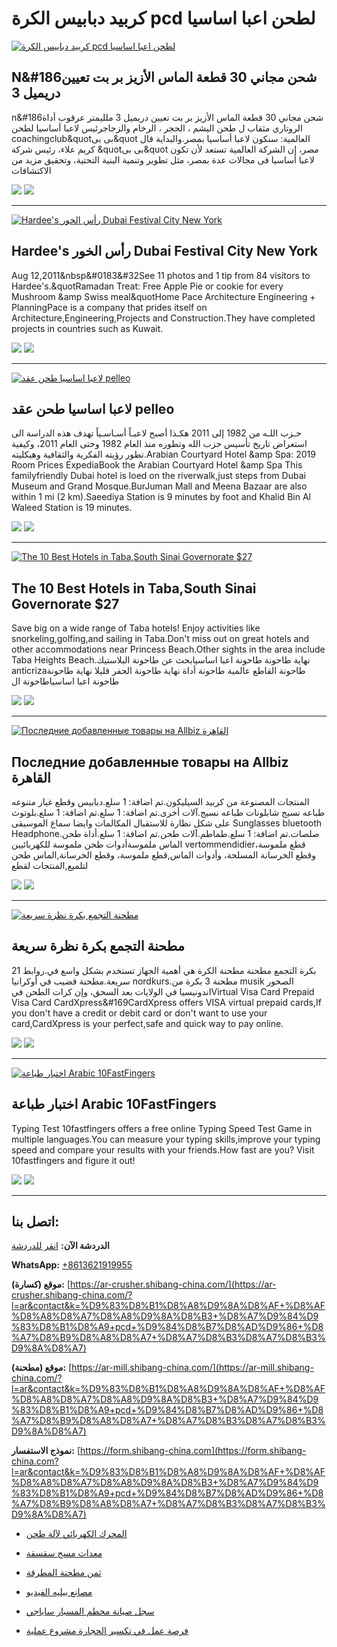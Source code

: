 # كربيد دبابيس الكرة pcd لطحن اعبا اساسيا

<a href="https://swt.shibang-china.com/?l=ar&img&k=%D9%83%D8%B1%D8%A8%D9%8A%D8%AF+%D8%AF%D8%A8%D8%A7%D8%A8%D9%8A%D8%B3+%D8%A7%D9%84%D9%83%D8%B1%D8%A9+pcd+%D9%84%D8%B7%D8%AD%D9%86+%D8%A7%D8%B9%D8%A8%D8%A7+%D8%A7%D8%B3%D8%A7%D8%B3%D9%8A%D8%A7" target="_blank">![كربيد دبابيس الكرة pcd لطحن اعبا اساسيا](http://static.shibang-china.com/all-800x300/609.jpg)</a>

## N&#186شحن مجاني 30 قطعة الماس الأزيز بر بت تعيين دريميل 3
n&#186شحن مجاني 30 قطعة الماس الأزيز بر بت تعيين دريميل 3 ملليمتر عرقوب أداة الروتاري مثقاب ل طحن اليشم ، الحجر ، الرخام والزجاجرئيس لاعبا أساسيا لطحن coachingclub&quotبى بى&quot العالمية: سنكون لاعبا أساسيا بمصر.والبداية قال كريم علاء، رئيس شركة &quotبى بى&quot مصر، إن الشركة العالمية تستعد لأن تكون لاعبا أساسيا فى مجالات عدة بمصر، مثل تطوير وتنمية البنية التحتية، وتحقيق مزيد من الاكتشافات


<a href="https://whatsapp.shibangsoft.com/WhatsApp.php" target="_blank" title="WhatsApp">![](http://static.shibang-china.com/icon/whatsapp.png)</a> <a href="https://swt.shibang-china.com/?l=ar&icon&k=%D9%83%D8%B1%D8%A8%D9%8A%D8%AF+%D8%AF%D8%A8%D8%A7%D8%A8%D9%8A%D8%B3+%D8%A7%D9%84%D9%83%D8%B1%D8%A9+pcd+%D9%84%D8%B7%D8%AD%D9%86+%D8%A7%D8%B9%D8%A8%D8%A7+%D8%A7%D8%B3%D8%A7%D8%B3%D9%8A%D8%A7" target="_blank">![](http://static.shibang-china.com/icon/chat-ar.png)</a>

---

<a href="https://swt.shibang-china.com/?l=ar&img&k=%D9%83%D8%B1%D8%A8%D9%8A%D8%AF+%D8%AF%D8%A8%D8%A7%D8%A8%D9%8A%D8%B3+%D8%A7%D9%84%D9%83%D8%B1%D8%A9+pcd+%D9%84%D8%B7%D8%AD%D9%86+%D8%A7%D8%B9%D8%A8%D8%A7+%D8%A7%D8%B3%D8%A7%D8%B3%D9%8A%D8%A7" target="_blank">![Hardee's رأس الخور Dubai Festival City New York](http://static.shibang-china.com/all-800x300/1119.jpg)</a>

## Hardee's رأس الخور Dubai Festival City New York
Aug 12,2011&nbsp&#0183&#32See 11 photos and 1 tip from 84 visitors to Hardee's.&quotRamadan Treat: Free Apple Pie or cookie for every Mushroom &amp Swiss meal&quotHome Pace Architecture Engineering + PlanningPace is a company that prides itself on Architecture,Engineering,Projects and Construction.They have completed projects in countries such as Kuwait.


<a href="https://whatsapp.shibangsoft.com/WhatsApp.php" target="_blank" title="WhatsApp">![](http://static.shibang-china.com/icon/whatsapp.png)</a> <a href="https://swt.shibang-china.com/?l=ar&icon&k=%D9%83%D8%B1%D8%A8%D9%8A%D8%AF+%D8%AF%D8%A8%D8%A7%D8%A8%D9%8A%D8%B3+%D8%A7%D9%84%D9%83%D8%B1%D8%A9+pcd+%D9%84%D8%B7%D8%AD%D9%86+%D8%A7%D8%B9%D8%A8%D8%A7+%D8%A7%D8%B3%D8%A7%D8%B3%D9%8A%D8%A7" target="_blank">![](http://static.shibang-china.com/icon/chat-ar.png)</a>

---

<a href="https://swt.shibang-china.com/?l=ar&img&k=%D9%83%D8%B1%D8%A8%D9%8A%D8%AF+%D8%AF%D8%A8%D8%A7%D8%A8%D9%8A%D8%B3+%D8%A7%D9%84%D9%83%D8%B1%D8%A9+pcd+%D9%84%D8%B7%D8%AD%D9%86+%D8%A7%D8%B9%D8%A8%D8%A7+%D8%A7%D8%B3%D8%A7%D8%B3%D9%8A%D8%A7" target="_blank">![لاعبا اساسيا طحن عقد pelleo](http://static.shibang-china.com/all-800x300/1339.jpg)</a>

## لاعبا اساسيا طحن عقد pelleo
حـزب اللـه من 1982 إلى 2011 هكـذا أصبح لاعبـاً أسـاسـياً تهدف هذه الدراسة الى استعراض تاريخ تأسيس حزب الله وتطوره منذ العام 1982 وحتى العام 2011، وكيفية تطور رؤيته الفكرية والثقافية وهيكليته.Arabian Courtyard Hotel &amp Spa: 2019 Room Prices ExpediaBook the Arabian Courtyard Hotel &amp Spa This familyfriendly Dubai hotel is loed on the riverwalk,just steps from Dubai Museum and Grand Mosque.BurJuman Mall and Meena Bazaar are also within 1 mi (2 km).Saeediya Station is 9 minutes by foot and Khalid Bin Al Waleed Station is 19 minutes.


<a href="https://whatsapp.shibangsoft.com/WhatsApp.php" target="_blank" title="WhatsApp">![](http://static.shibang-china.com/icon/whatsapp.png)</a> <a href="https://swt.shibang-china.com/?l=ar&icon&k=%D9%83%D8%B1%D8%A8%D9%8A%D8%AF+%D8%AF%D8%A8%D8%A7%D8%A8%D9%8A%D8%B3+%D8%A7%D9%84%D9%83%D8%B1%D8%A9+pcd+%D9%84%D8%B7%D8%AD%D9%86+%D8%A7%D8%B9%D8%A8%D8%A7+%D8%A7%D8%B3%D8%A7%D8%B3%D9%8A%D8%A7" target="_blank">![](http://static.shibang-china.com/icon/chat-ar.png)</a>

---

<a href="https://swt.shibang-china.com/?l=ar&img&k=%D9%83%D8%B1%D8%A8%D9%8A%D8%AF+%D8%AF%D8%A8%D8%A7%D8%A8%D9%8A%D8%B3+%D8%A7%D9%84%D9%83%D8%B1%D8%A9+pcd+%D9%84%D8%B7%D8%AD%D9%86+%D8%A7%D8%B9%D8%A8%D8%A7+%D8%A7%D8%B3%D8%A7%D8%B3%D9%8A%D8%A7" target="_blank">![The 10 Best Hotels in Taba,South Sinai Governorate $27](http://static.shibang-china.com/all-800x300/956.jpg)</a>

## The 10 Best Hotels in Taba,South Sinai Governorate $27
Save big on a wide range of Taba hotels! Enjoy activities like snorkeling,golfing,and sailing in Taba.Don't miss out on great hotels and other accommodations near Princess Beach.Other sights in the area include Taba Heights Beach.نهاية طاحونة طاحونة اعبا اساسيابحث عن طاحونة البلاستيك anticrizaطاحونة القاطع عالمية طاحونة أداة نهاية طاحونة الحفر قليلا نهاية طاحونة طاحونة اعبا اساسياطاحونة ال


<a href="https://whatsapp.shibangsoft.com/WhatsApp.php" target="_blank" title="WhatsApp">![](http://static.shibang-china.com/icon/whatsapp.png)</a> <a href="https://swt.shibang-china.com/?l=ar&icon&k=%D9%83%D8%B1%D8%A8%D9%8A%D8%AF+%D8%AF%D8%A8%D8%A7%D8%A8%D9%8A%D8%B3+%D8%A7%D9%84%D9%83%D8%B1%D8%A9+pcd+%D9%84%D8%B7%D8%AD%D9%86+%D8%A7%D8%B9%D8%A8%D8%A7+%D8%A7%D8%B3%D8%A7%D8%B3%D9%8A%D8%A7" target="_blank">![](http://static.shibang-china.com/icon/chat-ar.png)</a>

---

<a href="https://swt.shibang-china.com/?l=ar&img&k=%D9%83%D8%B1%D8%A8%D9%8A%D8%AF+%D8%AF%D8%A8%D8%A7%D8%A8%D9%8A%D8%B3+%D8%A7%D9%84%D9%83%D8%B1%D8%A9+pcd+%D9%84%D8%B7%D8%AD%D9%86+%D8%A7%D8%B9%D8%A8%D8%A7+%D8%A7%D8%B3%D8%A7%D8%B3%D9%8A%D8%A7" target="_blank">![Последние добавленные товары на Allbiz القاهرة](http://static.shibang-china.com/all-800x300/1098.jpg)</a>

## Последние добавленные товары на Allbiz القاهرة
المنتجات المصنوعة من كربيد السيليكون.تم اضافة: 1 سلع.دبابيس وقطع غيار متنوعه طباعه نسيج شابلونات طباعه نسيج.آلات أخرى.تم اضافة: 1 سلع.تم اضافة: 1 سلع.بلوتوث على شكل نظارة للاستقبال المكالمات وايضا سماع الموسيقى Sunglasses bluetooth Headphone.صلصات.تم اضافة: 1 سلع.طماطم.آلات طحن.تم اضافة: 1 سلع.أداة طحن الماس ملموسةأدوات طحن ملموسة للكهربائيين vertommendidierقطع ملموسة، وقطع الخرسانة المسلحة، وأدوات الماس,قطع ملموسة، وقطع الخرسانة,الماس طحن لتلميع,المنتجات لقطع


<a href="https://whatsapp.shibangsoft.com/WhatsApp.php" target="_blank" title="WhatsApp">![](http://static.shibang-china.com/icon/whatsapp.png)</a> <a href="https://swt.shibang-china.com/?l=ar&icon&k=%D9%83%D8%B1%D8%A8%D9%8A%D8%AF+%D8%AF%D8%A8%D8%A7%D8%A8%D9%8A%D8%B3+%D8%A7%D9%84%D9%83%D8%B1%D8%A9+pcd+%D9%84%D8%B7%D8%AD%D9%86+%D8%A7%D8%B9%D8%A8%D8%A7+%D8%A7%D8%B3%D8%A7%D8%B3%D9%8A%D8%A7" target="_blank">![](http://static.shibang-china.com/icon/chat-ar.png)</a>

---

<a href="https://swt.shibang-china.com/?l=ar&img&k=%D9%83%D8%B1%D8%A8%D9%8A%D8%AF+%D8%AF%D8%A8%D8%A7%D8%A8%D9%8A%D8%B3+%D8%A7%D9%84%D9%83%D8%B1%D8%A9+pcd+%D9%84%D8%B7%D8%AD%D9%86+%D8%A7%D8%B9%D8%A8%D8%A7+%D8%A7%D8%B3%D8%A7%D8%B3%D9%8A%D8%A7" target="_blank">![مطحنة التجمع بكرة نظرة سريعة](http://static.shibang-china.com/all-800x300/1215.jpg)</a>

## مطحنة التجمع بكرة نظرة سريعة
21 بكرة التجمع مطحنة مطحنة الكرة هي أهمية الجهاز تستخدم بشكل واسع في.روابط سريعة.مطحنة قضيب في أوكرانيا nordkurs.مطحنة 3 بكرة من musik الصخور اندونيسيا في الولايات بعد السحق، وإن كرات الطحن فيVirtual Visa Card Prepaid Visa Card CardXpress&#169CardXpress offers VISA virtual prepaid cards,If you don't have a credit or debit card or don't want to use your card,CardXpress is your perfect,safe and quick way to pay online.


<a href="https://whatsapp.shibangsoft.com/WhatsApp.php" target="_blank" title="WhatsApp">![](http://static.shibang-china.com/icon/whatsapp.png)</a> <a href="https://swt.shibang-china.com/?l=ar&icon&k=%D9%83%D8%B1%D8%A8%D9%8A%D8%AF+%D8%AF%D8%A8%D8%A7%D8%A8%D9%8A%D8%B3+%D8%A7%D9%84%D9%83%D8%B1%D8%A9+pcd+%D9%84%D8%B7%D8%AD%D9%86+%D8%A7%D8%B9%D8%A8%D8%A7+%D8%A7%D8%B3%D8%A7%D8%B3%D9%8A%D8%A7" target="_blank">![](http://static.shibang-china.com/icon/chat-ar.png)</a>

---

<a href="https://swt.shibang-china.com/?l=ar&img&k=%D9%83%D8%B1%D8%A8%D9%8A%D8%AF+%D8%AF%D8%A8%D8%A7%D8%A8%D9%8A%D8%B3+%D8%A7%D9%84%D9%83%D8%B1%D8%A9+pcd+%D9%84%D8%B7%D8%AD%D9%86+%D8%A7%D8%B9%D8%A8%D8%A7+%D8%A7%D8%B3%D8%A7%D8%B3%D9%8A%D8%A7" target="_blank">![اختبار طباعة Arabic 10FastFingers](http://static.shibang-china.com/all-800x300/580.jpg)</a>

## اختبار طباعة Arabic 10FastFingers
Typing Test 10fastfingers offers a free online Typing Speed Test Game in multiple languages.You can measure your typing skills,improve your typing speed and compare your results with your friends.How fast are you? Visit 10fastfingers and figure it out!

<a href="https://whatsapp.shibangsoft.com/WhatsApp.php" target="_blank" title="WhatsApp">![](http://static.shibang-china.com/icon/whatsapp.png)</a> <a href="https://swt.shibang-china.com/?l=ar&icon&k=%D9%83%D8%B1%D8%A8%D9%8A%D8%AF+%D8%AF%D8%A8%D8%A7%D8%A8%D9%8A%D8%B3+%D8%A7%D9%84%D9%83%D8%B1%D8%A9+pcd+%D9%84%D8%B7%D8%AD%D9%86+%D8%A7%D8%B9%D8%A8%D8%A7+%D8%A7%D8%B3%D8%A7%D8%B3%D9%8A%D8%A7" target="_blank">![](http://static.shibang-china.com/icon/chat-ar.png)</a>

---
## اتصل بنا:

**الدردشة الآن:** [انقر للدردشة](https://swt.shibang-china.com?l=ar&contact&k=%D9%83%D8%B1%D8%A8%D9%8A%D8%AF+%D8%AF%D8%A8%D8%A7%D8%A8%D9%8A%D8%B3+%D8%A7%D9%84%D9%83%D8%B1%D8%A9+pcd+%D9%84%D8%B7%D8%AD%D9%86+%D8%A7%D8%B9%D8%A8%D8%A7+%D8%A7%D8%B3%D8%A7%D8%B3%D9%8A%D8%A7)

**WhatsApp:**  [+8613621919955](https://whatsapp.shibangsoft.com/WhatsApp.php)

**موقع (كسارة):** [https://ar-crusher.shibang-china.com/](https://ar-crusher.shibang-china.com/?l=ar&contact&k=%D9%83%D8%B1%D8%A8%D9%8A%D8%AF+%D8%AF%D8%A8%D8%A7%D8%A8%D9%8A%D8%B3+%D8%A7%D9%84%D9%83%D8%B1%D8%A9+pcd+%D9%84%D8%B7%D8%AD%D9%86+%D8%A7%D8%B9%D8%A8%D8%A7+%D8%A7%D8%B3%D8%A7%D8%B3%D9%8A%D8%A7)

**موقع (مطحنة):** [https://ar-mill.shibang-china.com/](https://ar-mill.shibang-china.com/?l=ar&contact&k=%D9%83%D8%B1%D8%A8%D9%8A%D8%AF+%D8%AF%D8%A8%D8%A7%D8%A8%D9%8A%D8%B3+%D8%A7%D9%84%D9%83%D8%B1%D8%A9+pcd+%D9%84%D8%B7%D8%AD%D9%86+%D8%A7%D8%B9%D8%A8%D8%A7+%D8%A7%D8%B3%D8%A7%D8%B3%D9%8A%D8%A7)

**نموذج الاستفسار:** [https://form.shibang-china.com](https://form.shibang-china.com?l=ar&contact&k=%D9%83%D8%B1%D8%A8%D9%8A%D8%AF+%D8%AF%D8%A8%D8%A7%D8%A8%D9%8A%D8%B3+%D8%A7%D9%84%D9%83%D8%B1%D8%A9+pcd+%D9%84%D8%B7%D8%AD%D9%86+%D8%A7%D8%B9%D8%A8%D8%A7+%D8%A7%D8%B3%D8%A7%D8%B3%D9%8A%D8%A7)

* [المحرك الكهربائي لآلة طحن](../29/%D8%A7%D9%84%D9%85%D8%AD%D8%B1%D9%83%20%D8%A7%D9%84%D9%83%D9%87%D8%B1%D8%A8%D8%A7%D8%A6%D9%8A%20%D9%84%D8%A2%D9%84%D8%A9%20%D8%B7%D8%AD%D9%86.md)

* [معدات مسح سقسقة](../28/%D9%85%D8%B9%D8%AF%D8%A7%D8%AA%20%D9%85%D8%B3%D8%AD%20%D8%B3%D9%82%D8%B3%D9%82%D8%A9.md)

* [ثمن مطحنة المطرقة](../30/%D8%AB%D9%85%D9%86%20%D9%85%D8%B7%D8%AD%D9%86%D8%A9%20%D8%A7%D9%84%D9%85%D8%B7%D8%B1%D9%82%D8%A9.md)

* [مصانع بيليه الفيديو](../28/%D9%85%D8%B5%D8%A7%D9%86%D8%B9%20%D8%A8%D9%8A%D9%84%D9%8A%D9%87%20%D8%A7%D9%84%D9%81%D9%8A%D8%AF%D9%8A%D9%88.md)

* [سجل صيانة محطم المسبار ساياجي](../27/%D8%B3%D8%AC%D9%84%20%D8%B5%D9%8A%D8%A7%D9%86%D8%A9%20%D9%85%D8%AD%D8%B7%D9%85%20%D8%A7%D9%84%D9%85%D8%B3%D8%A8%D8%A7%D8%B1%20%D8%B3%D8%A7%D9%8A%D8%A7%D8%AC%D9%8A.md)

* [فرصة عمل في تكسير الحجارة مشروع عملية](../29/%D9%81%D8%B1%D8%B5%D8%A9%20%D8%B9%D9%85%D9%84%20%D9%81%D9%8A%20%D8%AA%D9%83%D8%B3%D9%8A%D8%B1%20%D8%A7%D9%84%D8%AD%D8%AC%D8%A7%D8%B1%D8%A9%20%D9%85%D8%B4%D8%B1%D9%88%D8%B9%20%D8%B9%D9%85%D9%84%D9%8A%D8%A9.md)